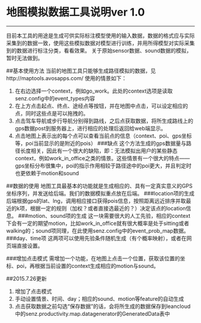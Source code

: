 # 地图模拟数据工具说明ver 1.0

---
目前本工具的用途是生成可供实际标注模型使用的输入数据，数据的格式应与实际采集到的数据一致，使用这些模拟数据对模型进行训练，并用所得模型对实际采集到的数据进行标注分类，看看效果。
关于原始sensor数据、sound数据的模拟，暂时无法做到。

##基本使用方法
当前的地图工具只能够生成路径模拟的数据，见http://maptools.avosapps.com/
使用的情景如下：
1. 在右边选择一个context，例如go_work。此处的context选项是读取senz.config中的event_types内容
2. 在上方点击起点、终点、途经点等按钮，并在地图中点击，可以设定相应的点，同时这些点是可以拖拽的。
3. 点击驾车导航或步行导航分别得到路线，之后点获取数据，将所生成路线上的gps数据post到服务器上，进行相应的处理后返回给web端显示。
4. 点击地图上表示出的每个点可以查看当前点的信息（context、poi、gps坐标等，poi当前显示的是附近的pois）
###缺点
这个方法生成的gps数据量与路径长度相关，因此有一个很大的缺陷，即：无法模拟出用户的某些静态context，例如work_in_office之类的情景。这些情景有一个很大的特点——gps坐标分布很集中，poi的指示作用相较于路径途中的poi更大，并且判定时也更依赖于motion和sound

##数据的使用
地图工具最基本的功能就是生成相应的、具有一定真实意义的GPS坐标序列，并发送给后端。我们的数据模拟重点放在后端。
###location项的生成
后端根据gps的lat、lng，调用相应接口获得pois信息，按照距离远近排序并取最近的k项，根据一定的规则（加权？或者直接选最近的？）决定该点的location信息。
###motion、sound项的生成
这一块需要很大的人工先验，相应的context下会有一定的期望motion，比如work_in_office就有很大概率是处于sitting或者walking的；sound项同理，在此使用senz.config中的event_prob_map数据。
###day、time项
这两项可以使用先验条件随机生成（有个概率映射），或者在网页端直接设置。


###增加点击模式
需增加一个功能，在地图上点击一个位置，获取该位置的坐标、poi，再根据当前设置的context生成相应的motion与sound。

##2015.7.26更新
1. 增加了点击模式
2. 手动设置情景、时间、day；相应的sound、motion等feature的自动生成
3. 点击获取数据之前勾选“保存数据”的话，会将所生成的数据保存到leancloud中的senz.productivity.map.datagenerator的GeneratedData表中
